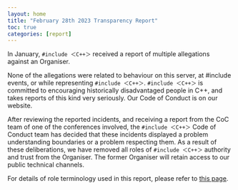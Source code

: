 ```yaml
---
layout: home
title: "February 28th 2023 Transparency Report"
toc: true
categories: [report]
---
```


In January, `#include ＜C++＞` received a report of multiple allegations against an Organiser.

None of the allegations were related to behaviour on this server, at #include events, or while
representing `#include ＜C++＞`. `#include ＜C++＞` is committed to encouraging historically
disadvantaged people in C++, and takes reports of this kind very seriously. Our Code of Conduct is
on our website.

After reviewing the reported incidents, and receiving a report from the CoC team of one of the
conferences involved, the `#include ＜C++＞` Code of Conduct team has decided that these incidents
displayed a problem understanding boundaries or a problem respecting them. As a result of these
deliberations, we have removed all roles of `#include ＜C++＞` authority and trust from the Organiser.
The former Organiser will retain access to our public technical channels.

For details of role terminology used in this report, please refer to [this page][1].

[1]: https://www.includecpp.org/discord/#roles
